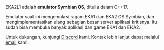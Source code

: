 EKA2L1 adalah **emulator Symbian OS**, ditulis dalam C++17.

Emulator saat ini mengemulasi ragam EKA1 dan EKA2 OS Symbian, dan mengimplementasikan ulang sebagian besar server aplikasi kritisnya. Itu sudah bisa membuka banyak aplikasi dan game EKA1 dan EKA2.

Untuk dukungan, kunjungi [Discord](https://discord.gg/5Bm5SJ9) kami. Kontak lebih lanjut dapat melalui [email](mailto:cc@12z1.com) kami.
